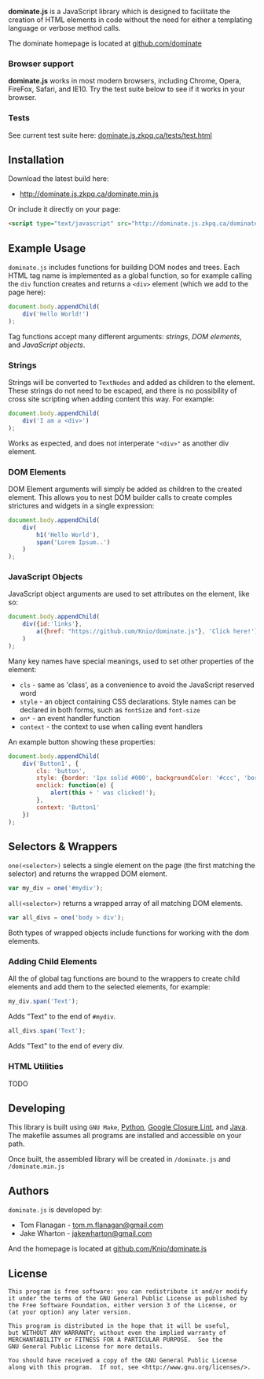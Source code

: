 __dominate.js__ is a JavaScript library which is designed to facilitate the creation
of HTML elements in code without the need for either a templating language or
verbose method calls.

The dominate homepage is located at [github.com/dominate][1]

### Browser support

__dominate.js__ works in most modern browsers, including Chrome, Opera, FireFox, Safari, and IE10. Try the test suite below to see if it works in your browser.

### Tests

See current test suite here: [dominate.js.zkpq.ca/tests/test.html](http://dominate.js.zkpq.ca/tests/test.html)

Installation
------------

Download the latest build here:

* <http://dominate.js.zkpq.ca/dominate.min.js>

Or include it directly on your page:

```html
<script type="text/javascript" src="http://dominate.js.zkpq.ca/dominate.min.js"></script>
```

Example Usage
-------------

<script type="text/javascript" src="http://dominate.js.zkpq.ca/dominate.min.js"></script>

`dominate.js` includes functions for building DOM nodes and trees. Each HTML tag name is implemented as a global function, so for example calling the `div` function creates and returns a `<div>` element (which we add to the page here):

```javascript
document.body.appendChild(
    div('Hello World!')
);
```

Tag functions accept many different arguments: *strings*, *DOM elements*, and *JavaScript objects*.

### Strings

Strings will be converted to `TextNodes` and added as children to the element. These strings do not need to be escaped, and there is no possibility of cross site scripting when adding content this way. For example:

```javascript
document.body.appendChild(
    div('I am a <div>')
);
```

Works as expected, and does not interperate `"<div>"` as another div element.

### DOM Elements

DOM Element arguments will simply be added as children to the created element. This allows you to nest DOM builder calls to create comples strictures and widgets in a single expression:

```javascript
document.body.appendChild(
    div(
        h1('Hello World'),
        span('Lorem Ipsum..')
    )
);
```

### JavaScript Objects

JavaScript object arguments are used to set attributes on the element, like so:

```javascript
document.body.appendChild(
    div({id:'links'},
        a({href: "https://github.com/Knio/dominate.js"}, 'Click here!')
    )
);
```

Many key names have special meanings, used to set other properties of the element:

* `cls` - same as 'class', as a convenience to avoid the JavaScript reserved word
* `style` - an object containing CSS declarations. Style names can be declared in both forms, such as `fontSize` and `font-size`
* `on*` - an event handler function
* `context` - the context to use when calling event handlers

An example button showing these properties:

```javascript
document.body.appendChild(
    div('Button1', {
        cls: 'button',
        style: {border: '1px solid #000', backgroundColor: '#ccc', 'border-radius': '3px'},
        onclick: function(e) {
            alert(this + ' was clicked!');
        },
        context: 'Button1'
    })
);
```


Selectors & Wrappers
--------------------

`one(<selector>)` selects a single element on the page (the first matching the selector) and returns the wrapped DOM element.

```javascript
var my_div = one('#mydiv');
```

`all(<selector>)` returns a wrapped array of all matching DOM elements.

```javascript
var all_divs = one('body > div');
```

Both types of wrapped objects include functions for working with the dom elements.

### Adding Child Elements

All the of global tag functions are bound to the wrappers to create child elements and add them to the selected elements, for example:

```javascript
my_div.span('Text');
```
Adds "Text" to the end of `#mydiv`.


```javascript
all_divs.span('Text');
```
Adds "Text" to the end of every div.

### HTML Utilities

TODO

Developing
----------

This library is built using `GNU Make`,
[Python][2], [Google Closure Lint][3], and
[Java][4]. The makefile assumes all programs are installed and accessible on your path.

Once built, the assembled library will be created in `/dominate.js` and `/dominate.min.js`


Authors
-------

`dominate.js` is developed by:

 * Tom Flanagan - <tom.m.flanagan@gmail.com>
 * Jake Wharton - <jakewharton@gmail.com>

And the homepage is located at [github.com/Knio/dominate.js](//github.com/Knio/dominate.js)


License
-------

    This program is free software: you can redistribute it and/or modify
    it under the terms of the GNU General Public License as published by
    the Free Software Foundation, either version 3 of the License, or
    (at your option) any later version.

    This program is distributed in the hope that it will be useful,
    but WITHOUT ANY WARRANTY; without even the implied warranty of
    MERCHANTABILITY or FITNESS FOR A PARTICULAR PURPOSE.  See the
    GNU General Public License for more details.

    You should have received a copy of the GNU General Public License
    along with this program.  If not, see <http://www.gnu.org/licenses/>.



 [1]: https://github.com/Knio/dominate.js
 [2]: http://www.python.org/getit/
 [3]: http://code.google.com/closure/utilities/docs/linter_howto.html
 [4]: http://www.java.com/en/download/
 [5]: http://code.google.com/closure/compiler/
